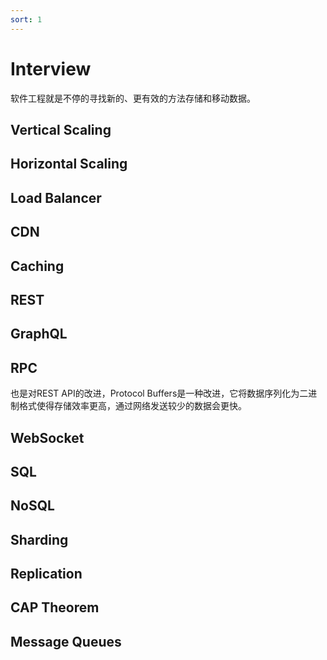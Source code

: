 ```yaml
---
sort: 1
---
```


# Interview

软件工程就是不停的寻找新的、更有效的方法存储和移动数据。

## Vertical Scaling

## Horizontal Scaling

## Load Balancer

## CDN

## Caching

## REST

## GraphQL

## RPC

也是对REST API的改进，Protocol Buffers是一种改进，它将数据序列化为二进制格式使得存储效率更高，通过网络发送较少的数据会更快。
## WebSocket

## SQL

## NoSQL

## Sharding

## Replication

## CAP Theorem

## Message Queues
